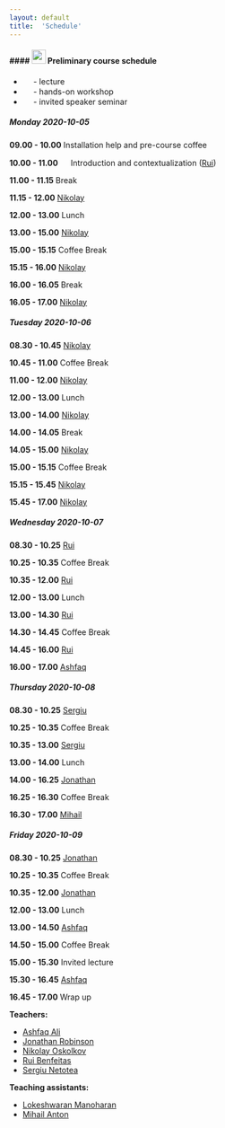 ```yaml
---
layout: default
title:  'Schedule'
---
```

#### #### <img border="0" src="https://www.svgrepo.com/show/20800/event-date-and-time-symbol.svg" width="25" height="25"> Preliminary course schedule

- <img border="0" src="https://www.svgrepo.com/show/7321/teacher.svg" width="15" height="15"> - lecture
- <img border="0" src="https://www.svgrepo.com/show/7421/computer.svg" width="15" height="15"> - hands-on workshop
- <img border="0" src="https://www.svgrepo.com/show/307069/public-speaking-speak-tell-talk.svg" width="15" height="15"> - invited speaker seminar



##### Monday 2020-10-05

**09.00 - 10.00** Installation help and pre-course coffee

**10.00 - 11.00** <img border="0" src="https://www.svgrepo.com/show/7321/teacher.svg" width="15" height="15"> Introduction and contextualization ([Rui][6]) 

**11.00 - 11.15** Break

**11.15 - 12.00** [Nikolay][5]

**12.00 - 13.00** Lunch

**13.00 - 15.00** [Nikolay][5]

**15.00 - 15.15** Coffee Break

**15.15 - 16.00** [Nikolay][5]

**16.00 - 16.05** Break

**16.05 - 17.00** [Nikolay][5]


##### Tuesday 2020-10-06

**08.30 - 10.45** [Nikolay][5]

**10.45 - 11.00** Coffee Break

**11.00 - 12.00** [Nikolay][5]

**12.00 - 13.00** Lunch

**13.00 - 14.00** [Nikolay][5]

**14.00 - 14.05** Break

**14.05 - 15.00** [Nikolay][5]

**15.00 - 15.15** Coffee Break

**15.15 - 15.45** [Nikolay][5]

**15.45 - 17.00** [Nikolay][5]


##### Wednesday 2020-10-07

**08.30 - 10.25** [Rui][6]

**10.25 - 10.35** Coffee Break

**10.35 - 12.00** [Rui][6]

**12.00 - 13.00** Lunch

**13.00 - 14.30** [Rui][6]

**14.30 - 14.45** Coffee Break

**14.45 - 16.00** [Rui][6]

**16.00 - 17.00** [Ashfaq][2]



##### Thursday 2020-10-08

**08.30 - 10.25** [Sergiu][7]

**10.25 - 10.35** Coffee Break

**10.35 - 13.00** [Sergiu][7]

**13.00 - 14.00** Lunch

**14.00 - 16.25** [Jonathan][4]

**16.25 - 16.30** Coffee Break

**16.30 - 17.00** [Mihail][9]


##### Friday 2020-10-09

**08.30 - 10.25** [Jonathan][4]

**10.25 - 10.35** Coffee Break

**10.35 - 12.00** [Jonathan][4]

**12.00 - 13.00** Lunch

**13.00 - 14.50** [Ashfaq][2]

**14.50 - 15.00** Coffee Break

**15.00 - 15.30** Invited lecture

**15.30 - 16.45** [Ashfaq][2]

**16.45 - 17.00** Wrap up


**Teachers:**
- [Ashfaq Ali][2]
- [Jonathan Robinson][4]
- [Nikolay Oskolkov][5]
- [Rui Benfeitas][6]
- [Sergiu Netotea][7]

**Teaching assistants:**
- [Lokeshwaran Manoharan][8]
- [Mihail Anton][9]


[1]: https://portal.research.lu.se/portal/en/persons/paul-franks(93569a3a-f48b-4e5b-8cc6-86303df3eb2c).html#Overview
[2]: https://nbis.se/about/staff/ashfaq-ali/

[4]: https://nbis.se/about/staff/jonathan-robinson/
[5]: https://nbis.se/about/staff/nikolay-oskolkov/
[6]: https://nbis.se/about/staff/rui-benfeitas/
[7]: https://nbis.se/about/staff/sergiu-netotea/
[8]: https://nbis.se/about/staff/lokeshwaran-manoharan/
[9]: https://www.chalmers.se/en/staff/Pages/mihail-anton.aspx
